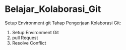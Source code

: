 # Belajar_Kolaborasi_Git
Setup Environment git
Tahap Pengerjaan Kolaborasi Git:
1. Setup Environment Git
2. pull Request
3. Resolve Conflict
